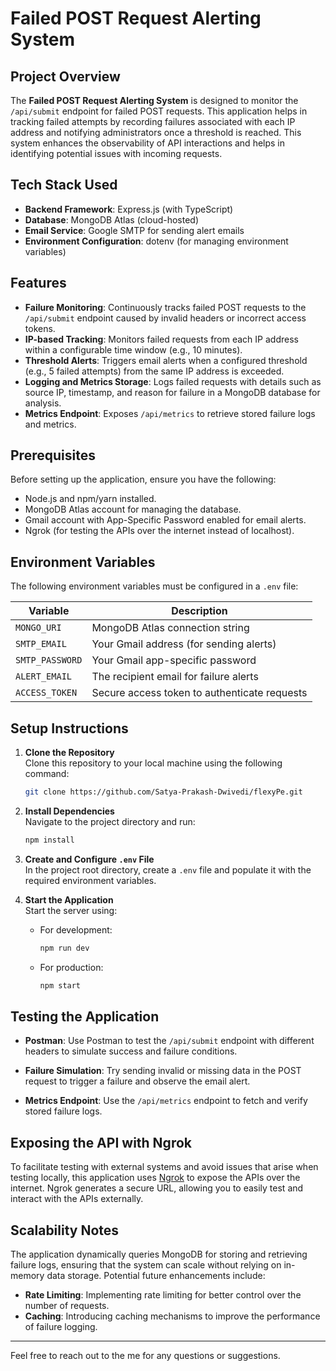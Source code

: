 # Failed POST Request Alerting System

## Project Overview

The **Failed POST Request Alerting System** is designed to monitor the `/api/submit` endpoint for failed POST requests. This application helps in tracking failed attempts by recording failures associated with each IP address and notifying administrators once a threshold is reached. This system enhances the observability of API interactions and helps in identifying potential issues with incoming requests.

## Tech Stack Used

- **Backend Framework**: Express.js (with TypeScript)
- **Database**: MongoDB Atlas (cloud-hosted)
- **Email Service**: Google SMTP for sending alert emails
- **Environment Configuration**: dotenv (for managing environment variables)

## Features

- **Failure Monitoring**: Continuously tracks failed POST requests to the `/api/submit` endpoint caused by invalid headers or incorrect access tokens.
- **IP-based Tracking**: Monitors failed requests from each IP address within a configurable time window (e.g., 10 minutes).
- **Threshold Alerts**: Triggers email alerts when a configured threshold (e.g., 5 failed attempts) from the same IP address is exceeded.
- **Logging and Metrics Storage**: Logs failed requests with details such as source IP, timestamp, and reason for failure in a MongoDB database for analysis.
- **Metrics Endpoint**: Exposes `/api/metrics` to retrieve stored failure logs and metrics.

## Prerequisites

Before setting up the application, ensure you have the following:

- Node.js and npm/yarn installed.
- MongoDB Atlas account for managing the database.
- Gmail account with App-Specific Password enabled for email alerts.
- Ngrok (for testing the APIs over the internet instead of localhost).

## Environment Variables

The following environment variables must be configured in a `.env` file:

| Variable               | Description                                      |
| ---------------------- | ------------------------------------------------ |
| `MONGO_URI`            | MongoDB Atlas connection string                  |
| `SMTP_EMAIL`           | Your Gmail address (for sending alerts)         |
| `SMTP_PASSWORD`        | Your Gmail app-specific password                 |
| `ALERT_EMAIL`          | The recipient email for failure alerts          |
| `ACCESS_TOKEN`         | Secure access token to authenticate requests    |

## Setup Instructions

1. **Clone the Repository**  
   Clone this repository to your local machine using the following command:
   ```bash
   git clone https://github.com/Satya-Prakash-Dwivedi/flexyPe.git
    ```

2. **Install Dependencies**  
   Navigate to the project directory and run:
   ```bash
   npm install
   ```

3. **Create and Configure `.env` File**  
   In the project root directory, create a `.env` file and populate it with the required environment variables.

4. **Start the Application**  
   Start the server using:
   - For development:  
     ```bash
     npm run dev
     ```
   - For production:  
     ```bash
     npm start
     ```

## Testing the Application

- **Postman**: Use Postman to test the `/api/submit` endpoint with different headers to simulate success and failure conditions.

- **Failure Simulation**: Try sending invalid or missing data in the POST request to trigger a failure and observe the email alert.

- **Metrics Endpoint**: Use the `/api/metrics` endpoint to fetch and verify stored failure logs.

## Exposing the API with Ngrok

To facilitate testing with external systems and avoid issues that arise when testing locally, this application uses [Ngrok](https://ngrok.com/) to expose the APIs over the internet. Ngrok generates a secure URL, allowing you to easily test and interact with the APIs externally.

## Scalability Notes

The application dynamically queries MongoDB for storing and retrieving failure logs, ensuring that the system can scale without relying on in-memory data storage. Potential future enhancements include:

- **Rate Limiting**: Implementing rate limiting for better control over the number of requests.
- **Caching**: Introducing caching mechanisms to improve the performance of failure logging.

---

Feel free to reach out to the me for any questions or suggestions.
